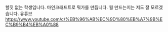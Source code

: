 할짓 없는 학생입니다.
마인크래프트로 뭐가를 만듭니다.
뭘 만드는지는 저도 잘 모르겠습니다.
유튜브
https://www.youtube.com/c/%EB%96%AB%EC%9D%80%EB%A7%9B%EC%B9%B4%EB%A0%88
